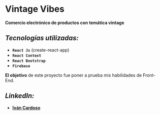 # Vintage Vibes
**Comercio electrónico de productos con temática vintage**

## *Tecnologías utilizadas:*
 - **`React Js`** (create-react-app)
 - **`React Context`**
 - **`React Bootstrap`**
 - **`Firebase`** 

**El objetivo** de este proyecto fue poner a prueba mis habilidades de Front-End.


## *LinkedIn:*
 - **[Iván Cardoso](https://www.linkedin.com/in/ivan--cardoso/)**


